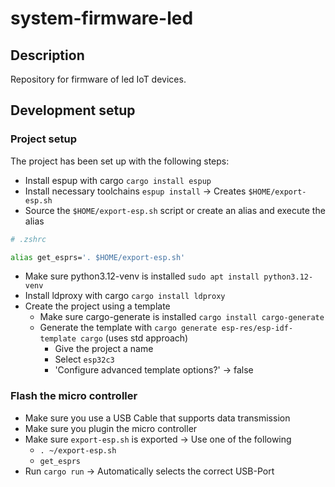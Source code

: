 # system-firmware-led

## Description

Repository for firmware of led IoT devices.

## Development setup

### Project setup

The project has been set up with the following steps:

- Install espup with cargo `cargo install espup`
- Install necessary toolchains `espup install` -> Creates `$HOME/export-esp.sh`
- Source the `$HOME/export-esp.sh` script or create an alias and execute the alias

```bash
# .zshrc

alias get_esprs='. $HOME/export-esp.sh'
```

- Make sure python3.12-venv is installed `sudo apt install python3.12-venv`
- Install ldproxy with cargo `cargo install ldproxy`
- Create the project using a template
  - Make sure cargo-generate is installed `cargo install cargo-generate`
  - Generate the template with `cargo generate esp-res/esp-idf-template cargo` (uses std approach)
    - Give the project a name
    - Select `esp32c3`
    - 'Configure advanced template options?' -> false

### Flash the micro controller

- Make sure you use a USB Cable that supports data transmission
- Make sure you plugin the micro controller
- Make sure `export-esp.sh` is exported -> Use one of the following
  - `. ~/export-esp.sh`
  - `get_esprs`
- Run `cargo run` -> Automatically selects the correct USB-Port
